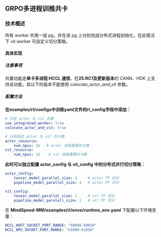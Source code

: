 ## GRPO多进程训推共卡

### 技术概述
所有 worker 共用一组 pg，并在该 pg 上分别完成分布式进程初始化，在此情况下 vit worker 可自定义切分策略。

#### 具体实现
##### 注意事项
共置功能走**单卡多进程 HCCL 通信**，在**25.RC1及更新版本**的 CANN、HDK 上支持该功能，其以下的版本不能使用 *colocate_actor_and_vit* 参数。
##### 配置方法

**在examples/rl/configs中训练yaml文件的rl_config字段中添加：**

```yaml
# 开启 actor 与 vit 共置
use_integrated_worker: true
colocate_actor_and_vit: true

# 分别指定 actor 与 vit 的卡数
actor_resource:
    num_npus: 16   # actor 进程需要的卡数
vit_resource:
    num_npus: 16    # vit 进程需要的卡数
```

**此时可以独立配置 actor_config 与 vit_config 中的分布式并行切分策略：**
```yaml
actor_config:
    tensor_model_parallel_size: 4     # actor TP 切分
    pipeline_model_parallel_size: 4   # actor PP 切分

vit_config:
    tensor_model_parallel_size: 1     # vit TP 切分
    pipeline_model_paralell_size: 1   # vit PP 切分
```

在 **MindSpeed-MM/examples/rl/envs/runtime_env.yaml** 下配置以下环境变量：
```yaml
HCCL_HOST_SOCKET_PORT_RANGE: "60000-60050"
HCCL_NPU_SOCKET_PORT_RANGE: "61000-61050"
```